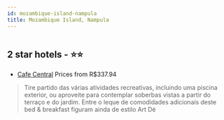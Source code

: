 ```yaml
---
id: mozambique-island-nampula
title: Mozambique Island, Nampula
---
```


<center><img src="https://i.travelapi.com/hotels/25000000/24040000/24033800/24033702/c2d4b6a3_z.jpg" alt="" /></center>


##  2 star hotels - ⭐️⭐️

-    [Cafe Central](https://www.hurb.com/br/aud/https://www.hurb.com/br/hotels/mozambique-island/cafe-central-HT-SBM7?cmp=18055) Prices from R$337.94
   > Tire partido das várias atividades recreativas, incluindo uma piscina exterior, ou aproveite para contemplar soberbas vistas a partir do terraço e do jardim. Entre o leque de comodidades adicionais deste bed & breakfast figuram ainda de estilo Art Dé
